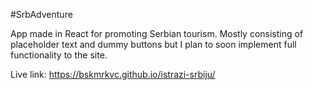#SrbAdventure

App made in React for promoting Serbian tourism. Mostly consisting of placeholder text and dummy buttons but I plan to soon implement full functionality to the site.

Live link: https://bskmrkvc.github.io/istrazi-srbiju/
